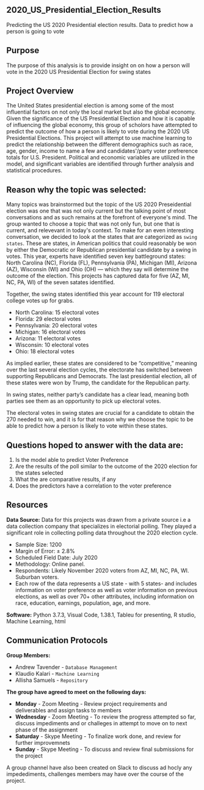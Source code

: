## 2020_US_Presidential_Election_Results
Predicting the US 2020 Presidential election results. Data to predict how a person is going to vote

## Purpose
The purpose of this analysis is to provide insight on on how a person will vote in the 2020 US Presidential Election for swing states

## Project Overview
The United States presidential election is among some of the most influential factors on not only the local market but also the global economy. Given the significance of the US Presidential Election and how it is capable of influencing the global economy, this group of scholors have attempted to predict the outcome of how a person is likely to vote during the 2020 US Presidential Elections. This project will attempt to use machine learning to predict the relationship between the different demographics such as race, age, gender, income to name a few and candidates'/party voter prefrerence totals for U.S. President. Political and economic variables are utilized in the model, and significant variables are identified through further analysis and statistical procedures.

## Reason why the topic was selected:

Many topics was brainstormed but the topic of the US 2020 Preseidential election was one that was not only current but the talking point of most conversations and as such remains at the forefront of everyone's mind. The group wanted to choose a topic that was not only fun, but one that is current, and relevevant in today's context.
To make for an even interesting conversation, we decided to look at the states that are categorized as `swing states`. These are states, in American politics that could reasonably be won by either the Democratic or Republican presidential candidate by a swing in votes. This year, experts have identified seven key battleground states: North Carolina (NC), Florida (FL), Pennsylvania (PA), Michigan (MI), Arizona (AZ), Wisconsin (WI) and Ohio (OH) — which they say will determine the outcome of the election. This projects has captured data for five (AZ, MI, NC, PA, WI) of the seven satates identified.

Together, the swing states identified this year account for 119 electoral college votes up for grabs.

- North Carolina: 15 electoral votes
- Florida: 29 electoral votes
- Pennsylvania: 20 electoral votes
- Michigan: 16 electoral votes
- Arizona: 11 electoral votes
- Wisconsin: 10 electoral votes
- Ohio: 18 electoral votes

As implied earlier, these states are considered to be “competitive,” meaning over the last several election cycles, the electorate has switched between supporting Republicans and Democrats. The last presidential election, all of these states were won by Trump, the candidate for the Republican party. 

In swing states, neither party’s candidate has a clear lead, meaning both parties see them as an opportunity to pick up electoral votes. 

The electoral votes in swing states are crucial for a candidate to obtain the 270 needed to win, and it is for that reason why we choose the topic to be able to predict how a person is likely to vote within these states.

## Questions hoped to answer with the data are:
1. Is the model able to predict Voter Preference
2. Are the results of the poll similar to the outcome of the 2020 election for the states selected
3. What the are comparative results, if any
4. Does the predictors have a correlation to the voter preference

## Resources

**Data Source:** Data for this projects was drawn from a private source i.e a data collection company that specializes in electorial polling. They played a significant role in collecting polling data throughout the 2020 election cycle. 
- Sample Size: 1200
- Margin of Error: ± 2.8%
- Scheduled Field Date: July 2020
- Methodology: Online panel.
- Respondents: Likely November 2020 voters from AZ, MI, NC, PA, WI. Suburban voters.
- Each row of the data represents a US state - with 5 states- and includes information on voter preference as well as voter information on previous elections, as well as over 70+ other attributes, including information on race, education, earnings, population, age, and more.

**Software:** Python 3.7.3, Visual Code, 1.38.1, Tableu for presenting, R studio, Machine Learning, html

## Communication Protocols

**Group Members:**

- Andrew Tavender - `Database Management`
- Klaudio Kalari - `Machine Learning`
- Allisha Samuels - `Repository`

**The group have agreed to meet on the following days:**

- **Monday** - Zoom Meeting - Review project requirements and deliverables and assign tasks to members
- **Wednesday** - Zoom Meeting - To review the progress attempted so far, discuss impediments and or challeges in attempt to move on to next phase of the assignment
- **Saturday** - Skype Meeting - To finalize work done, and review for further improvemnets
- **Sunday** - Skype Meeting - To discuss and review final submissions for the project

A group channel have also been created on Slack to discuss ad hocly any impedediments, challenges members may have over the course of the project.
